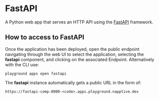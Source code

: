 # FastAPI
A Python web app that serves an HTTP API using the [FastAPI](https://fastapi.tiangolo.com/) framework.

## How to access to FastAPI
Once the application has been deployed, open the public endpoint navigating through the web UI to select the application, selecting the **fastapi** component, and clicking on the associated Endpoint. Alternatively with the CLI use:

`playground apps open fastapi`

The **fastapi** instance automatically gets a public URL in the form of:

`https://fastapi-comp-8000-<code>.apps.playground.napptive.dev`
